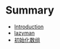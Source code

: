 # Summary

* [Introduction](README.md)
* [lazyman](lazyman/README.md)
* [初始化数组](initializeAarray/README.md)

